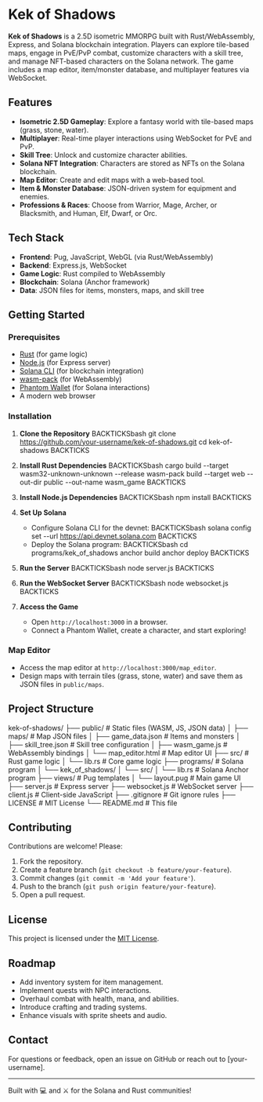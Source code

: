 # Kek of Shadows

**Kek of Shadows** is a 2.5D isometric MMORPG built with Rust/WebAssembly, Express, and Solana blockchain integration. Players can explore tile-based maps, engage in PvE/PvP combat, customize characters with a skill tree, and manage NFT-based characters on the Solana network. The game includes a map editor, item/monster database, and multiplayer features via WebSocket.

## Features
- **Isometric 2.5D Gameplay**: Explore a fantasy world with tile-based maps (grass, stone, water).
- **Multiplayer**: Real-time player interactions using WebSocket for PvE and PvP.
- **Skill Tree**: Unlock and customize character abilities.
- **Solana NFT Integration**: Characters are stored as NFTs on the Solana blockchain.
- **Map Editor**: Create and edit maps with a web-based tool.
- **Item & Monster Database**: JSON-driven system for equipment and enemies.
- **Professions & Races**: Choose from Warrior, Mage, Archer, or Blacksmith, and Human, Elf, Dwarf, or Orc.

## Tech Stack
- **Frontend**: Pug, JavaScript, WebGL (via Rust/WebAssembly)
- **Backend**: Express.js, WebSocket
- **Game Logic**: Rust compiled to WebAssembly
- **Blockchain**: Solana (Anchor framework)
- **Data**: JSON files for items, monsters, maps, and skill tree

## Getting Started

### Prerequisites
- [Rust](https://www.rust-lang.org/tools/install) (for game logic)
- [Node.js](https://nodejs.org/) (for Express server)
- [Solana CLI](https://docs.solana.com/cli/install-solana-cli-tools) (for blockchain integration)
- [wasm-pack](https://rustwasm.github.io/wasm-pack/installer/) (for WebAssembly)
- [Phantom Wallet](https://phantom.app/) (for Solana interactions)
- A modern web browser

### Installation
1. **Clone the Repository**
   BACKTICKSbash
   git clone https://github.com/your-username/kek-of-shadows.git
   cd kek-of-shadows
   BACKTICKS

2. **Install Rust Dependencies**
   BACKTICKSbash
   cargo build --target wasm32-unknown-unknown --release
   wasm-pack build --target web --out-dir public --out-name wasm_game
   BACKTICKS

3. **Install Node.js Dependencies**
   BACKTICKSbash
   npm install
   BACKTICKS

4. **Set Up Solana**
   - Configure Solana CLI for the devnet:
     BACKTICKSbash
     solana config set --url https://api.devnet.solana.com
     BACKTICKS
   - Deploy the Solana program:
     BACKTICKSbash
     cd programs/kek_of_shadows
     anchor build
     anchor deploy
     BACKTICKS

5. **Run the Server**
   BACKTICKSbash
   node server.js
   BACKTICKS

6. **Run the WebSocket Server**
   BACKTICKSbash
   node websocket.js
   BACKTICKS

7. **Access the Game**
   - Open `http://localhost:3000` in a browser.
   - Connect a Phantom Wallet, create a character, and start exploring!

### Map Editor
- Access the map editor at `http://localhost:3000/map_editor`.
- Design maps with terrain tiles (grass, stone, water) and save them as JSON files in `public/maps`.

## Project Structure
kek-of-shadows/
├── public/                 # Static files (WASM, JS, JSON data)
│   ├── maps/              # Map JSON files
│   ├── game_data.json     # Items and monsters
│   ├── skill_tree.json    # Skill tree configuration
│   ├── wasm_game.js       # WebAssembly bindings
│   └── map_editor.html    # Map editor UI
├── src/                   # Rust game logic
│   └── lib.rs             # Core game logic
├── programs/              # Solana program
│   └── kek_of_shadows/
│       └── src/
│           └── lib.rs     # Solana Anchor program
├── views/                 # Pug templates
│   └── layout.pug         # Main game UI
├── server.js              # Express server
├── websocket.js           # WebSocket server
├── client.js              # Client-side JavaScript
├── .gitignore             # Git ignore rules
├── LICENSE                # MIT License
└── README.md              # This file

## Contributing
Contributions are welcome! Please:
1. Fork the repository.
2. Create a feature branch (`git checkout -b feature/your-feature`).
3. Commit changes (`git commit -m 'Add your feature'`).
4. Push to the branch (`git push origin feature/your-feature`).
5. Open a pull request.

## License
This project is licensed under the [MIT License](LICENSE).

## Roadmap
- Add inventory system for item management.
- Implement quests with NPC interactions.
- Overhaul combat with health, mana, and abilities.
- Introduce crafting and trading systems.
- Enhance visuals with sprite sheets and audio.

## Contact
For questions or feedback, open an issue on GitHub or reach out to [your-username].

---
Built with 💻 and ⚔️ for the Solana and Rust communities!
